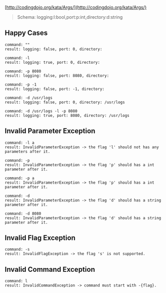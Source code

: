 [http://codingdojo.org/kata/Args/](http://codingdojo.org/kata/Args/)

>Schema:
>logging:l:bool,port:p:int,directory:d:string

## Happy Cases

```
command: ""
result: logging: false, port: 0, directory: 
```
```
command: -l
result: logging: true, port: 0, directory:
```
```
command: -p 8080
result: logging: false, port: 8080, directory: 
```
```
command: -p -1
result: logging: false, port: -1, directory: 
```
```
command: -d /usr/logs
result: logging: false, port: 0, directory: /usr/logs
```
```
command: -d /usr/logs -l -p 8080
result: logging: true, port: 8080, directory: /usr/logs
```

## Invalid Parameter Exception
```
command: -l a
result: InvalidParameterException -> the flag 'l' should not has any parameters after it.
```
```
command: -p
result: InvalidParameterException -> the flag 'p' should has a int parameter after it.
```
```
command: -p a
result: InvalidParameterException -> the flag 'p' should has a int parameter after it.
```
```
command: -d
result: InvalidParameterException -> the flag 'd' should has a string parameter after it.
```
```
command: -d 8080
result: InvalidParameterException -> the flag 'd' should has a string parameter after it.
```
## Invalid Flag Exception
```
command: -s
result: InvalidFlagException -> the flag 's' is not supported.
```
## Invalid Command Exception
```
command: l
result: InvalidCommandException -> command must start with -{flag}.
```


